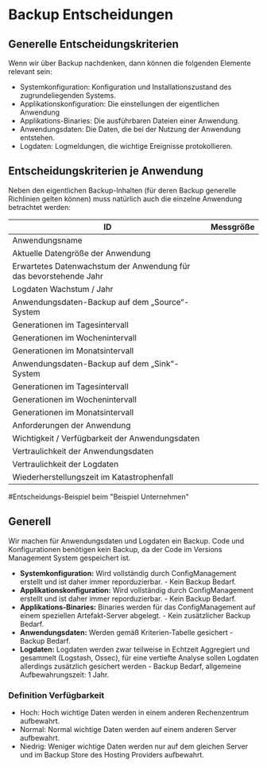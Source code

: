 # Backup Entscheidungen
## Generelle Entscheidungskriterien
Wenn wir über Backup nachdenken, dann können die folgenden Elemente relevant sein:
 * Systemkonfiguration: Konfiguration und Installationszustand des zugrundeliegenden Systems.
 * Applikationskonfiguration: Die einstellungen der eigentlichen Anwendung
 * Applikations-Binaries: Die ausführbaren Dateien einer Anwendung.
 * Anwendungsdaten: Die Daten, die bei der Nutzung der Anwendung entstehen.
 * Logdaten: Logmeldungen, die wichtige Ereignisse protokollieren.

## Entscheidungskriterien je Anwendung
Neben den eigentlichen Backup-Inhalten (für deren Backup generelle Richlinien gelten können) muss natürlich auch die einzelne Anwendung betrachtet werden:

|ID									|Messgröße|
|--									|--|
|Anwendungsname						||
|Aktuelle Datengröße der Anwendung	||
|Erwartetes Datenwachstum der Anwendung für das bevorstehende Jahr||
|Logdaten Wachstum / Jahr			||
|Anwendungsdaten-Backup auf dem „Source“- System||
|Generationen im Tagesintervall		||
|Generationen im Wochenintervall	||
|Generationen im Monatsintervall	||
|Anwendungsdaten-Backup auf dem „Sink“-System||
|Generationen im Tagesintervall		||
|Generationen im Wochenintervall	||
|Generationen im Monatsintervall	||
|Anforderungen der Anwendung		||
|Wichtigkeit / Verfügbarkeit der Anwendungsdaten||
|Vertraulichkeit der Anwendungsdaten|| 
|Vertraulichkeit der Logdaten		|| 
|Wiederherstellungszeit im Katastrophenfall||


#Entscheidungs-Beispiel beim "Beispiel Unternehmen"
## Generell
Wir machen für Anwendungsdaten und Logdaten ein Backup.
Code und Konfigurationen benötigen kein Backup, da der Code im Versions Management System gespeichert ist.
* **Systemkonfiguration:** Wird vollständig durch ConfigManagement erstellt und ist daher immer reporduzierbar. - Kein Backup Bedarf.
* **Applikationskonfiguration:** Wird vollständig durch ConfigManagement erstellt und ist daher immer reporduzierbar. - Kein Backup Bedarf.
* **Applikations-Binaries:** Binaries werden für das ConfigManagement auf einem speziellen Artefakt-Server abgelegt. - Kein zusätzlicher Backup Bedarf.
* **Anwendungsdaten:** Werden gemäß Kriterien-Tabelle gesichert - Backup Bedarf.
* **Logdaten:** Logdaten werden zwar teilweise in Echtzeit Aggregiert und gesammelt (Logstash, Ossec), für eine vertiefte Analyse sollen Logdaten allerdings zusätzlich gesichert werden - Backup Bedarf, allgemeine Aufbewahrungszeit: 1 Jahr.


### Definition Verfügbarkeit
* Hoch: Hoch wichtige Daten werden in einem anderen Rechenzentrum aufbewahrt.
* Normal: Normal wichtige Daten werden auf einem anderen Server aufbewahrt.
* Niedrig: Weniger wichtige Daten werden nur auf dem gleichen Server und im Backup Store des Hosting Providers aufbewahrt.

